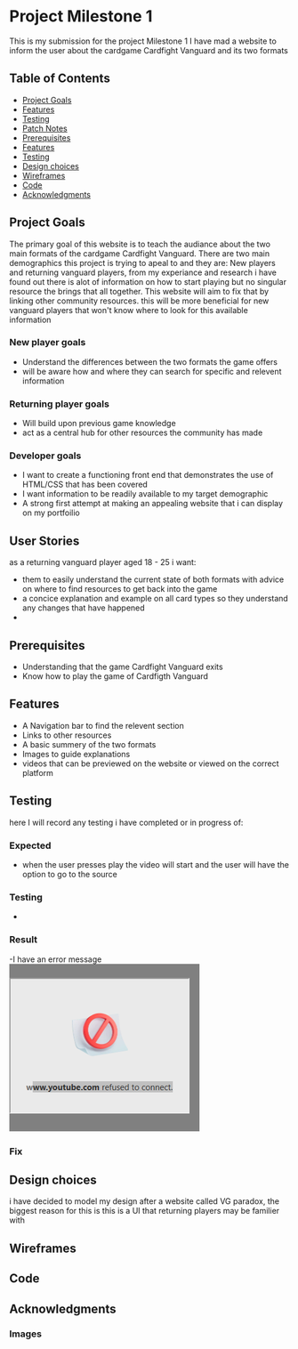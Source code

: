 # Project Milestone 1
This is my submission for the project Milestone 1 I have mad a website to inform the user about the cardgame Cardfight Vanguard and its two formats


## Table of Contents
- [Project Goals](#project-goals)
- [Features](#features)
- [Testing](#testing)
- [Patch Notes](#patch-notes)
- [Prerequisites](#prerequisites)
- [Features](#features)
- [Testing](#testing)
- [Design choices](#design-choices)
- [Wireframes](#wireframes)
- [Code](#code)
- [Acknowledgments](#acknowledgments)


## Project Goals
The primary goal of this website is to teach the audiance about the two main formats of the cardgame Cardfight Vanguard. There are two main demographics this project is trying to apeal to and they are: New players and returning vanguard players, from my experiance and research i have found out there is alot of information on how to start playing but no singular resource the brings that all together. This website will aim to fix that by linking other community resources. this will be more beneficial for new vanguard players that won't know where to look for this available information

### New player goals
- Understand the differences between the two formats the game offers
- will be aware how and where they can search for specific and relevent information

### Returning player goals
- Will build upon previous game knowledge
- act as a central hub for other resources the community has made 

### Developer goals
- I want to create a functioning front end that demonstrates the use of HTML/CSS that has been covered
- I want information to be readily available to my target demographic
- A strong first attempt at making an appealing website that i can display on my portfoilio

## User Stories
as a returning vanguard player aged 18 - 25 i want:
- them to easily understand the current state of both formats with advice on where to find resources to get back into the game 
- a concice explanation and example on all card types so they understand any changes that have happened
- 

## Prerequisites 
- Understanding that the game Cardfight Vanguard exits
- Know how to play the game of Cardfigth Vanguard


## Features
- A Navigation bar to find the relevent section
- Links to other resources
- A basic summery of the two formats
- Images to guide explanations
- videos that can be previewed on the website or viewed on the correct platform



## Testing
here I will record any testing i have completed or in progress of:
### Expected
- when the user presses play the video will start and the user will have the option to go to the source
### Testing
- 
### Result
-I have an error message ![Error1](../project-milestone-1-main/assets/error1.PNG)
### Fix

## Design choices
i have decided to model my design after a website called VG paradox, the biggest reason for this is this is a UI that returning players may be familier with

## Wireframes

## Code

## Acknowledgments

### Images